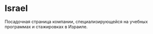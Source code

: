 # Israel
Посадочная страница компании, специализирующейся на учебных программах и стажировках в Израиле.
